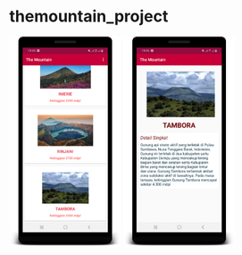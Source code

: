 # themountain_project

<img src="https://raw.githubusercontent.com/shalsaazzahra11/mountain-asset/data_mountain/mountain_image/themountain1.png" width= "200" />

<img src="https://raw.githubusercontent.com/shalsaazzahra11/mountain-asset/data_mountain/mountain_image/themountain2.png" width= "200" />

